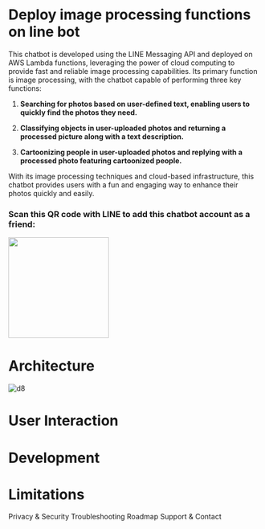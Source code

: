 # Deploy image processing functions on line bot
This chatbot is developed using the LINE Messaging API and deployed on AWS Lambda functions, leveraging the power of cloud computing to provide fast and reliable image processing capabilities. Its primary function is image processing, with the chatbot capable of performing three key functions:

1. **Searching for photos based on user-defined text, enabling users to quickly find the photos they need.**

2. **Classifying objects in user-uploaded photos and returning a processed picture along with a text description.**

3. **Cartoonizing people in user-uploaded photos and replying with a processed photo featuring cartoonized people.**

With its image processing techniques and cloud-based infrastructure, this chatbot provides users with a fun and engaging way to enhance their photos quickly and easily.

### Scan this QR code with LINE to add this chatbot account as a friend:

<img src="https://user-images.githubusercontent.com/48171500/232252124-6b00b82c-5811-42c7-9920-56fe8bdbbc93.png" width="200"/>

# Architecture
![d8](https://user-images.githubusercontent.com/48171500/232245164-5402de9c-006e-43d0-97b3-696ed893d81e.PNG)

# User Interaction

# Development

# Limitations
Privacy & Security
Troubleshooting
Roadmap
Support & Contact
